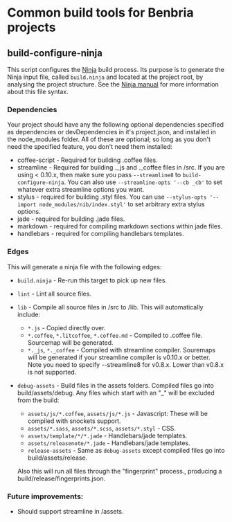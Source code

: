 # Common build tools for Benbria projects

## build-configure-ninja

This script configures the [Ninja](http://martine.github.io/ninja/) build process.
Its purpose is to generate the Ninja input file, called `build.ninja` and
located at the project root, by analysing the project structure. See the
[Ninja manual](http://martine.github.io/ninja/manual.html) for more
information about this file syntax.

### Dependencies

Your project should have any the following optional dependencies specified as dependencies or
devDependencies in it's project.json, and installed in the node_modules folder.  All of these are
optional; so long as you don't need the specified feature, you don't need them installed:

* coffee-script - Required for building .coffee files.
* streamline - Required for building ._js and ._coffee files in /src.  If you are
  using < 0.10.x, then make sure you pass `--streamline8` to `build-configure-ninja`.  You can also
  use `--streamline-opts '--cb _cb'` to set whatever extra streamline options you want.
* stylus - required for building .styl files.  You can use
  `--stylus-opts '--import node_modules/nib/index.styl'` to set arbitrary extra stylus options.
* jade - required for building .jade files.
* markdown - required for compiling markdown sections within jade files.
* handlebars - required for compiling handlebars templates.

### Edges

This will generate a ninja file with the following edges:

* `build.ninja` - Re-run this target to pick up new files.
* `lint` - Lint all source files.
* `lib` - Compile all source files in /src to /lib.  This will automatically include:
  * `*.js` - Copied directly over.
  * `*.coffee`, `*.litcoffee`, `*.coffee.md` - Compiled to .coffee file.  Sourcemap will be
    generated.
  * `*._js`, `*._coffee` - Compiled with streamline compiler.  Souremaps will be generated if your
    streamline compiler is v0.10.x or better.  Note you need to specify --streamline8 for
    v0.8.x.  Lower than v0.8.x is not supported.
* `debug-assets` - Build files in the assets folders.  Compiled files go into build/assets/debug.
  Any files which start with an "_" will be excluded from the build:

  * `assets/js/*.coffee`, `assets/js/*.js` - Javascript: These will be compiled with snockets support.
  * `assets/*.sass`, `assets/*.scss`, `assets/*.styl` - CSS.
  * `assets/template/*/*.jade` - Handlebars/jade templates.
  * `assets/releasenote/*.jade` - Handlebars/jade templates.
  * `release-assets` - Same as `debug-assets` except compiled files go into build/assets/release.

  Also this will run all files through the "fingerprint" process., producing a
  build/release/fingerprints.json.

### Future improvements:

* Should support streamline in /assets.